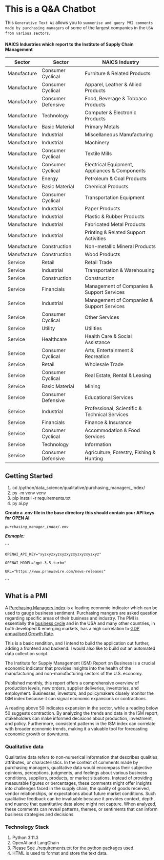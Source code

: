 # This is a Q&A Chatbot

This `Generative Text Ai` allows you to `summerise and query PMI comments made by purchasing managers` of some of the largest companies in the `USA from various sectors`.


#### NAICS Industries which report to the Institute of Supply Chain Management

| Sector      | Sector             | NAICS Industry                                |
| ----------- | ------------------ | --------------------------------------------- |
| Manufacture | Consumer Cyclical  | Furniture & Related Products                  |
| Manufacture | Consumer Cyclical  | Apparel, Leather & Allied Products            |
| Manufacture | Consumer Defensive | Food, Beverage & Tobbaco Products             |
| Manufacture | Technology         | Computer & Electronic Products                |
| Manufacture | Basic Material     | Primary Metals                                |
| Manufacture | Industrial         | Miscellaneous Manufacturing                   |
| Manufacture | Industrial         | Machinery                                     |
| Manufacture | Consumer Cyclical  | Textile Mills                                 |
| Manufacture | Consumer Cyclical  | Electrical Equipment, Appliances & Components |
| Manufacture | Energy             | Petroleum & Coal Products                     |
| Manufacture | Basic Material     | Chemical Products                             |
| Manufacture | Consumer Cyclical  | Transportation Equipment                      |
| Manufacture | Industrial         | Paper Products                                |
| Manufacture | Industrial         | Plastic & Rubber Products                     |
| Manufacture | Industrial         | Fabricated Metal Products                     |
| Manufacture | Industrial         | Printing & Related Support Activities         |
| Manufacture | Construction       | Non-metallic Mineral Products                 |
| Manufacture | Construction       | Wood Products                                 |
| Service     | Retail             | Retail Trade                                  |
| Service     | Industrial         | Transportation & Warehousing                  |
| Service     | Construction       | Construction                                  |
| Service     | Financials         | Management of Companies & Support Services    |
| Service     | Industrial         | Management of Companiez & Support Services    |
| Service     | Consumer Cyclical  | Other Services                                |
| Service     | Utility            | Utilities                                     |
| Service     | Healthcare         | Health Care & Social Assistance               |
| Service     | Consumer Cyclical  | Arts, Entertainment & Recreation              |
| Service     | Retail             | Wholesale Trade                               |
| Service     | Consumer Cyclical  | Real Estate, Rental & Leasing                 |
| Service     | Basic Material     | Mining                                        |
| Service     | Consumer Defensive | Educational Services                          |
| Service     | Industrial         | Professional, Scientific & Technical Services |
| Service     | Financials         | Finance & Insurance                           |
| Service     | Consumer Cyclical  | Accommodation & Food Services                 |
| Service     | Technology         | Information                                   |
| Service     | Consumer Defensive | Agriculture, Forestry, Fishing & Hunting      |



## Getting Started

1. cd /python/data_science/qualitative/purchasing_managers_index/
2. py -m venv venv
3. pip install -r requirements.txt
4. py ai.py

**Create a .env file in the base directory this should contain your API keys for OPEN AI**

*`purchasing_manager_index/.env`*

***Exmaple:***

'''

    OPENAI_API_KEY="xyzxyzxyzxyzxyzxyzxyzxyzxyz"

    OPENAI_MODEL="gpt-3.5-turbo"

    URL="https://www.prnewswire.com/news-releases"

'''



## What is a PMI

A [Purchasing Managers Index](https://en.wikipedia.org/wiki/Purchasing_Managers%27_Index) is a leading economic indicator which can be used to gauge business sentiment. Purchasing mangers are asked question regarding specific areas of their business and industry. The PMI is essentially the [business cycle](https://en.wikipedia.org/wiki/Business_cycle) and in the USA and many other countries, in both developed & emerging markets, has a high correlation to [GDP annualised Growth Rate](https://en.wikipedia.org/wiki/Gross_domestic_product).

This is a basic rendition, and I intend to build the application out further, adding a frontend and backend. I would also like to build out an automated data collection script.

The Institute for Supply Management (ISM) Report on Business is a crucial economic indicator that provides insights into the health of the manufacturing and non-manufacturing sectors of the U.S. economy.

Published monthly, this report offers a comprehensive overview of production levels, new orders, supplier deliveries, inventories, and employment. Businesses, investors, and policymakers closely monitor the ISM index because it can signal economic expansions or contractions.

A reading above 50 indicates expansion in the sector, while a reading below 50 suggests contraction. By analyzing the trends and data in the ISM report, stakeholders can make informed decisions about production, investment, and policy. Furthermore, consistent patterns in the ISM index can correlate with broader economic trends, making it a valuable tool for forecasting economic growth or downturns.



### Qualitative data

Qualitative data refers to non-numerical information that describes qualities, attributes, or characteristics. In the context of comments made by purchasing managers, qualitative data would encompass their subjective opinions, perceptions, judgments, and feelings about various business conditions, suppliers, products, or market situations. Instead of providing measurable figures or percentages, these comments might offer insights into challenges faced in the supply chain, the quality of goods received, vendor relationships, or expectations about future market conditions. Such qualitative feedback can be invaluable because it provides context, depth, and nuance that quantitative data alone might not capture. When analyzed, these comments can reveal patterns, themes, or sentiments that can inform business strategies and decisions.



### Technology Stack

1. Python 3.11.3
2. OpenAI and LangChain
3. Please See ./requirements.txt for the python packages used.
4. HTML is used to format and store the text data.
